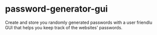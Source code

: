 # password-generator-gui
Create and store you randomly generated passwords with a user friendlu GUI that helps you keep track of the websites' passwords.
